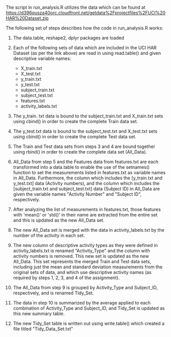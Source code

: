 The script in run_analysis.R utilizes the data which can be found at
https://d396qusza40orc.cloudfront.net/getdata%2Fprojectfiles%2FUCI%20HAR%20Dataset.zip

The following set of steps describes how the code in run_analysis.R works:

1. The data.table, reshape2, dplyr packages are loaded

2. Each of the following sets of data which are included in the UCI HAR Dataset (as per the link above) are read in using read.table() and given descriptive variable names:
	* X_train.txt
	* X_test.txt
	* y_train.txt
	* y_test.txt
	* subject_train.txt
	* subject_test.txt
	* features.txt
	* activity_labels.txt
	
3. The y_train. txt data is bound to the subject_train.txt and X_train.txt sets using cbind() in order to create the 
complete Train data set.

4. The y_test.txt data is bound to the subject_test.txt and X_test.txt sets using cbind() in order to create the
complete Test data set.

5. The Train and Test data sets from steps 3 and 4 are bound together using rbind() in order to create the complete
data set (All_Data).

6. All_Data from step 5 and the Features data from features.txt are each transformed into a data.table to enable the use of the setnames() function to set the measurements listed in features.txt as variable names in All_Data. Furthermore, the column which includes the [y_train.txt and y_test.txt] data (Activity numbers), and the column which includes the [subject_train.txt and subject_test.txt] data (Subject ID) in All_Data are given the variable names "Activity Number" and "Subject ID", respectively.

7. After analyzing the list of measurements in features.txt, those features with 'mean()' or 'std()' in their name
are extracted from the entire set and this is updated as the new All_Data set.

8. The new All_Data set is merged with the data in activity_labels.txt by the number of the activity in each set.

9. The new column of descriptive activity types as they were defined in activity_labels.txt is renamed 
"Activity_Type" and the column with activity numbers is removed. This new set is updated as the new All_Data.
This set represents the merged Train and Test data sets, including just the mean and standard deviation 
measurements from the original sets of data, and which use descriptive activity names (as required by steps 1,
2, 3, and 4 of the assignment).

10. The All_Data from step 9 is grouped by Activity_Type and Subject_ID, respectively, and is renamed Tidy_Set.

11. The data in step 10 is summarized by the average applied to each combination of Activity_Type and Subject_ID, and Tidy_Set is updated as this new summary table.

12. The new Tidy_Set table is written out using write.table() which created a file titled "Tidy_Data_Set.txt"
